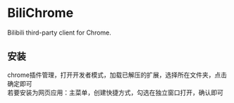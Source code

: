 # BiliChrome
Bilibili third-party client for Chrome.

## 安装   
chrome插件管理，打开开发者模式，加载已解压的扩展，选择所在文件夹，点击确定即可   
若要安装为网页应用：主菜单，创建快捷方式，勾选在独立窗口打开，确认即可   
